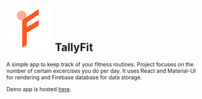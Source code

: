 # <img src="https://raw.githubusercontent.com/SashaPonomarov/fitcount/master/public/apple-touch-icon.png" width="120"> TallyFit

A simple app to keep track of your fitness routines. Project focuses on the number of certain excercises you do per day. 
It uses React and Material-UI for rendering and Firebase database for data storage.

Demo app is hosted [here](https://fitcount-9603f.firebaseapp.com/).
